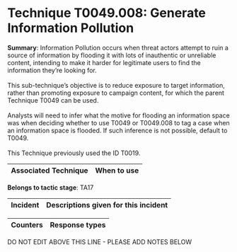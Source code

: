 # Technique T0049.008: Generate Information Pollution

**Summary**: Information Pollution occurs when threat actors attempt to ruin a source of information by flooding it with lots of inauthentic or unreliable content, intending to make it harder for legitimate users to find the information they’re looking for.<br /> <br />This sub-technique’s objective is to reduce exposure to target information, rather than promoting exposure to campaign content, for which the parent Technique T0049 can be used.<br /> <br />Analysts will need to infer what the motive for flooding an information space was when deciding whether to use T0049 or T0049.008 to tag a case when an information space is flooded. If such inference is not possible, default to T0049.<br /> <br />This Technique previously used the ID T0019.


| Associated Technique | When to use |
| --------- | ------------------------- |


**Belongs to tactic stage**: TA17


| Incident | Descriptions given for this incident |
| -------- | -------------------- |



| Counters | Response types |
| -------- | -------------- |


DO NOT EDIT ABOVE THIS LINE - PLEASE ADD NOTES BELOW